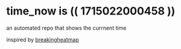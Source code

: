 # time_now is (( 1715022000458 ))

an automated repo that shows the currnent time

inspired by [breakingheatmap](https://github.com/breakingheatmap/breakingheatmap)